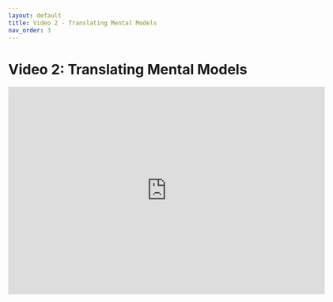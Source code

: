 ```yaml
---
layout: default
title: Video 2 - Translating Mental Models
nav_order: 3
---
```


# Video 2: Translating Mental Models

<iframe height="420" width="640" allowfullscreen frameborder=0 src="https://echo360.ca/media/8650553a-e4df-486b-887b-6d0a521abe18/public?autoplay=false&automute=false"></iframe>
